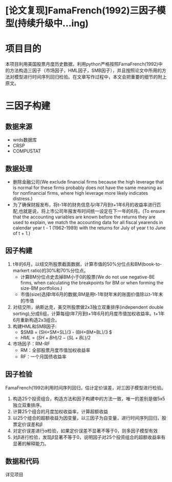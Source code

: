 # [论文复现]FamaFrench(1992)三因子模型(持续升级中...ing)
# 项目目的
本项目利用美国股票月度历史数据，利用python严格按照FamaFrench(1992)中的方法构造三因子（市场因子，HML因子，SMB因子），并且按照论文中所用的方法对模型进行时间序列回归检验。在文章写作过程中，本文会把重要的细节的附上原文。
# 三因子构建
## 数据来源
- wrds数据库
- CRSP
- COMPUSTAT 
## 数据处理
- 删除金融公司(We exclude financial firms because the high leverage that is normal for these firms probably does not have the same meaning as for nonfinancial firms, where high leverage more likely indicates distress.)
- 为了确保财报发布，将t-1年的财务信息与t年7月到t+1年6月的收益率进行匹配,也就是说，将上市公司年报发布时间统一设定在下一年的6月。(To ensure that the accounting variables are known before the returns they are used to explain, we match the accounting data for all fiscal yearends in calendar year t - 1 (1962-1989) with the returns for July of year t to June of t + 1.)
## 因子构建
1. t年的6月，以纽交所股票截面数据，计算市值的50%分位点和BM(book-to-markert ratio)的30%和70%分位点。
    - 计算BM分位点史去掉BM小于0的股票(We do not use negative-BE firms, when calculating the breakpoints for BM or when forming the size-BM portfolios.)
    - 市值(size)选择t年6月的数据;BM是用t-1年财年末的账面价值除以t-1年末的市值
2. 对纽交所，纳斯达克，美交所股票做2x3独立双重排序(independent double sorting),分成6组，计算每组t年7月到t+1年6月的月度市值加权收益率。t+1年6月重新构造2x3组合。
3. 构建HML和SMB因子:
    - $SMB = (SH+SM+SL)/3 - (BH+BM+BL)/3 $
    - $HML= (SH+BH)/2 - (SL+BL)/2$
4. 市场因子：RM-RF
    - RM：全部股票月度市值加权收益率
    - RF：一个月国债收益率

## 因子检验
FamaFrench(1992)利用时间序列回归，估计定价误差，对三因子模型进行检验。
1. 构造25个投资组合，构造方法和因子构建中的方法一致，唯一的差别是做5x5独立双重排序。
2. 计算25个组合的月度加权收益率，计算超额收益
3. 以25个组合的超额收益为因变量，以三因子为自变量，进行时间序列回归，股票定价误差和$\beta$
4. 对定价误差进行$\alpha$检验，如果定价误差不显著不等于0，则多因子模型有效
5. 对$\beta$进行检验，发现$\beta$显著不等于0，说明因子对25个投资组合的超额收益率有显著的解释能力。
## 数据和代码
详见项目


